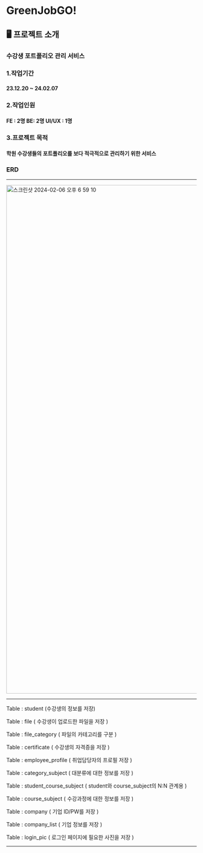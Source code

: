 # GreenJobGO!

## 🖥 프로젝트 소개
### 수강생 포트폴리오 관리 서비스

### 1.작업기간
#### 23.12.20 ~ 24.02.07
### 2.작업인원 
#### FE : 2명 BE: 2명 UI/UX : 1명
### 3.프로젝트 목적
#### 학원 수강생들의 포트폴리오를 보다 적극적으로 관리하기 위한 서비스


### ERD
---

<img width="1343" alt="스크린샷 2024-02-06 오후 6 59 10" src="https://github.com/Hxjjae/greenjobgo1/assets/130621510/a2a0a049-10fe-43b6-9fad-87443789113e">

---

Table : student (수강생의 정보를 저장)

Table : file ( 수강생이 업로드한 파일을 저장 )

Table : file_category ( 파일의 카테고리를 구분 )

Table : certificate ( 수강생의 자격증을 저장 )

Table : employee_profile ( 취업담당자의 프로필 저장 )

Table : category_subject ( 대분류에 대한 정보를 저장 )

Table : student_course_subject ( student와 course_subject의 N:N 관계용 )

Table : course_subject ( 수강과정에 대한 정보를 저장 )

Table : company ( 기업 ID/PW를 저장 )

Table : company_list ( 기업 정보를 저장 )

Table : login_pic ( 로그인 페이지에 필요한 사진을 저장 )

---


